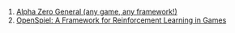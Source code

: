 1. [Alpha Zero General (any game, any framework!)](https://github.com/suragnair/alpha-zero-general)
1. [OpenSpiel: A Framework for Reinforcement Learning in Games](https://github.com/deepmind/open_spiel)